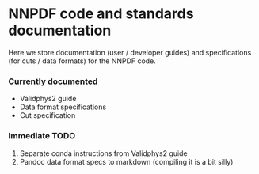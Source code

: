 # NNPDF code and standards documentation
Here we store documentation (user / developer guides) and specifications
(for cuts / data formats) for the NNPDF code.

### Currently documented
- Validphys2 guide
- Data format specifications
- Cut specification

### Immediate TODO
1. Separate conda instructions from Validphys2 guide
2. Pandoc data format specs to markdown (compiling it is a bit silly)
